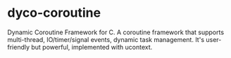 # dyco-coroutine
Dynamic Coroutine Framework for C. A coroutine framework that supports multi-thread, IO/timer/signal events, dynamic task management. It's user-friendly but powerful, implemented with ucontext.
